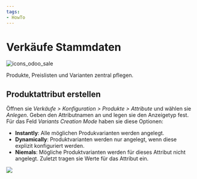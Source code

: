 ```yaml
---
tags:
- HowTo
---
```


# Verkäufe Stammdaten
![icons_odoo_sale](assets/icons_odoo_sale.png)

Produkte, Preislisten und Varianten zentral pflegen.

## Produktattribut erstellen

Öffnen sie *Verkäufe > Konfiguration > Produkte > Attribute* und wählen sie *Anlegen*. Geben den Attributnamen an und legen sie den Anzeigetyp fest. Für das Feld *Variants Creation Mode* haben sie diese Optionen:
* **Instantly**: Alle möglichen Produkvarianten werden angelegt.
* **Dynamically**: Produktvarianten werden nur angelegt, wenn diese explizit konfiguriert werden.
* **Niemals**: Mögliche Produktvarianten werden für dieses Attribut nicht angelegt.
Zuletzt tragen sie Werte für das Attribut ein.

![](assets/Verkäufe%20Stammdaten%20Produktattributte.png)